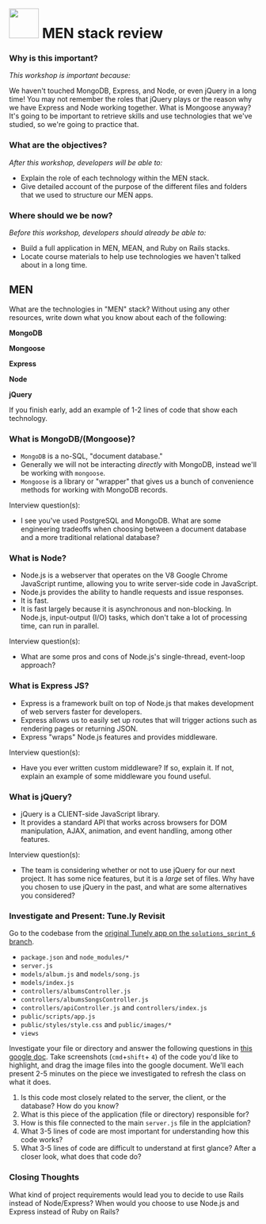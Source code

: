 # <img src="https://cloud.githubusercontent.com/assets/7833470/10899314/63829980-8188-11e5-8cdd-4ded5bcb6e36.png" height="60"> MEN stack review

### Why is this important?
<!-- framing the "why" in big-picture/real world examples -->
*This workshop is important because:*

We haven't touched MongoDB, Express, and Node, or even jQuery in a long time! You may not remember the roles that jQuery plays or the reason why we have Express and Node working together. What is Mongoose anyway? It's going to be important to retrieve skills and use technologies that we've studied, so we're going to practice that.

### What are the objectives?
<!-- specific/measurable goal for students to achieve -->
*After this workshop, developers will be able to:*

- Explain the role of each technology within the MEN stack.
- Give detailed account of the purpose of the different files and folders that we used to structure our MEN apps.

### Where should we be now?
<!-- call out the skills that are prerequisites -->
*Before this workshop, developers should already be able to:*

- Build a full application in MEN, MEAN, and Ruby on Rails stacks.
- Locate course materials to help use technologies we haven't talked about in a long time.


<!-- #### Consider the following statement

*Ruby on Rails is superior to the MEAN stack because Ruby is a much more beautiful
and feature-rich language than Javascript. Rails is designed to expedite
development time because it has built in structures to facilitate CRUD and
many other common web development tasks.*

Take two minutes to write down your reaction.


#### Now, consider the following statement

*The MEAN stack is better than Rails because it is all JavaScript, the native language of the web.
Node's built-in V8 JS engine makes the MEAN stack app far faster than a Ruby on
Rails app. Angular creates dynamic, single page apps which are more intuitive to write
than the `.erb` style templating of Rails apps.*

Take two minutes to write down your reaction. -->


## MEN
What are the technologies in "MEN" stack? Without using any other resources, write down what you know about each of the following:

**MongoDB**

**Mongoose**

**Express**

<!-- **AngularJS** -->

**Node**

**jQuery**

If you finish early, add an example of 1-2 lines of code that show each technology.

### What is MongoDB/(Mongoose)?

- `MongoDB` is a no-SQL, "document database." 
- Generally we will not be interacting _directly_ with MongoDB, instead we'll be working with `mongoose`.
- `Mongoose` is a library or "wrapper" that gives us a bunch of convenience methods for working with MongoDB records.

Interview question(s): 

- I see you've used PostgreSQL and MongoDB. What are some engineering tradeoffs when choosing between a document database and a more traditional relational database?   

### What is Node?
- Node.js is a webserver that operates on the V8 Google Chrome JavaScript runtime, allowing you to write server-side code in JavaScript.
- Node.js provides the ability to handle requests and issue responses.
- It is fast.
- It is fast largely because it is asynchronous and non-blocking.  In Node.js, input-output (I/O) tasks, which don't take a lot of processing time, can run in parallel.

Interview question(s):

- What are some pros and cons of Node.js's single-thread, event-loop approach?

### What is Express JS?
- Express is a framework built on top of Node.js that makes development of web servers faster for developers.
- Express allows us to easily set up routes that will trigger actions such as rendering pages or returning JSON.
- Express "wraps" Node.js features and provides middleware.

Interview question(s):

- Have you ever written custom middleware? If so, explain it. If not, explain an example of some middleware you found useful.

### What is jQuery?

- jQuery is a CLIENT-side JavaScript library.
- It provides a standard API that works across browsers for DOM manipulation, AJAX, animation, and event handling, among other features.

Interview question(s):

- The team is considering whether or not to use jQuery for our next project. It has some nice features, but it is a *large* set of files. Why have you chosen to use jQuery in the past, and what are some alternatives you considered?

### Investigate and Present: Tune.ly Revisit

Go to the codebase from the [original Tunely app on the `solutions_sprint_6` branch](https://github.com/sf-wdi-37/tunely/tree/36/solutions-sprint-6). 

* `package.json` and `node_modules/*`
* `server.js`
* `models/album.js` and `models/song.js`
* `models/index.js`
* `controllers/albumsController.js`
* `controllers/albumsSongsController.js`
* `controllers/apiController.js` and `controllers/index.js`
* `public/scripts/app.js`
* `public/styles/style.css` and `public/images/*`
* `views`


Investigate your file or directory and answer the following questions in [this google doc](https://docs.google.com/document/d/1oUZ6jpetLZSGHEOnvLM1sG3NRrP18PeSr9wbafmzHkI/edit?usp=sharing). Take screenshots (`cmd`+`shift`+ `4`) of the code you'd like to highlight, and drag the image files into the google document.  We'll each present 2-5 minutes on the piece we investigated to refresh the class on what it does.

1. Is this code most closely related to the server, the client, or the database?  How do you know?
2. What is this piece of the application (file or directory) responsible for?
3. How is this file connected to the main `server.js` file in the applciation?
4. What 3-5 lines of code are most important for understanding how this code works?
5. What 3-5 lines of code are difficult to understand at first glance? After a closer look, what does that code do?

### Closing Thoughts

What kind of project requirements would lead you to decide to use Rails instead of Node/Express? When would you choose to use Node.js and Express instead of Ruby on Rails?
